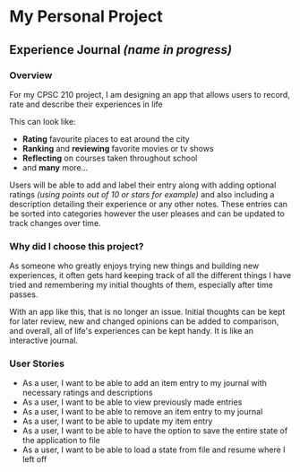 # My Personal Project

##  Experience Journal *(name in progress)*

### Overview

For my CPSC 210 project, I am designing an app that allows
users to record, rate and describe their experiences in life 

This can look like:
- **Rating** favourite places to eat around the city
- **Ranking** and **reviewing** favorite movies or tv shows
- **Reflecting** on courses taken throughout school
- and **many** more...

Users will be able to add and label their entry along with
adding optional ratings *(using points out of 10 or stars for example)*
and also including a description detailing their experience or any other
notes. These entries can be sorted into categories however the user pleases
and can be updated to track changes over time.

### Why did I choose this project?

As someone who greatly enjoys trying new things and building new experiences,
it often gets hard keeping track of all the different things I have tried
and remembering my initial thoughts of them, especially after time passes.

With an app like this, that is no longer an issue. Initial thoughts can be kept
for later review, new and changed opinions can be added to comparison, and overall, 
all of life's experiences can be kept handy. It is like an interactive journal.

### User Stories

- As a user, I want to be able to add an item entry to my journal with necessary ratings and descriptions
- As a user, I want to be able to view previously made entries
- As a user, I want to be able to remove an item entry to my journal
- As a user, I want to be able to update my item entry
- As a user, I want to be able to have the option to save the entire state of the application to file
- As a user, I want to be able to load a state from file and resume where I left off
